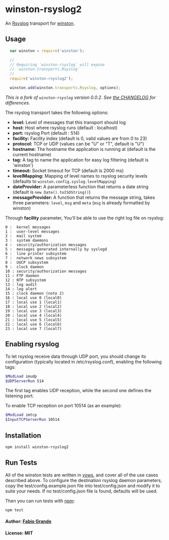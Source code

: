 # winston-rsyslog2

An [Rsyslog][0] transport for [winston][1].

## Usage
``` js
  var winston = require('winston');

  //
  // Requiring `winston-rsyslog` will expose 
  // `winston.transports.Rsyslog`
  //
  require('winston-rsyslog2');

  winston.add(winston.transports.Rsyslog, options);
```

*This is a fork of `winston-rsyslog` version 0.0.2. See [the CHANGELOG](./CHANGELOG.md) for differences.*

The rsyslog transport takes the following options:

* __level:__ Level of messages that this transport should log
* __host:__ Host where rsyslog runs (default : localhost)
* __port:__ rsyslog Port (default : 514)
* __facility:__ Facility index (default is 0, valid values are from 0 to 23)
* __protocol:__ TCP or UDP (values can be "U" or "T", default is "U")
* __hostname:__ The hostname the application is running at (default is the current hostname)
* __tag:__ A tag to name the application for easy log filtering (default is 'winston')
* __timeout:__ Socket timeout for TCP (default is 2000 ms)
* __levelMapping:__ Mapping of level names to rsyslog security levels (defaults to `winston.config.syslog.levelMapping`)
* __dateProvider:__ A parameterless function that returns a date string (default is `new Date().toISOString()`)
* __messageProvider:__ A function that returns the message string, takes three parameters: `level`, `msg` and `meta` (`msg` is already formatted by winston)

Through __facility__ parameter, You'll be able to use the right log file on rsyslog:

```
0 :  kernel messages
1 :  user-level messages
2 :  mail system
3 :  system daemons
4 :  security/authorization messages
5 :  messages generated internally by syslogd
6 :  line printer subsystem
7 :  network news subsystem
8 :  UUCP subsystem
9 :  clock daemon
10 : security/authorization messages
11 : FTP daemon
12 : NTP subsystem
13 : log audit
14 : log alert
15 : clock daemon (note 2)
16 : local use 0 (local0)
17 : local use 1 (local1)
18 : local use 2 (local2)
19 : local use 3 (local3)
20 : local use 4 (local4)
21 : local use 5 (local5)
22 : local use 6 (local6)
23 : local use 7 (local7)
```

## Enabling rsyslog
To let rsyslog receive data through UDP port, you should change its configuration (typically located in /etc/rsyslog.conf),
enabling the following tags:

``` bash
$ModLoad imudp
$UDPServerRun 514
```

The first tag enables UDP reception, while the second one defines the listening port.

To enable TCP reception on port 10514 (as an example):

``` bash
$ModLoad imtcp
$InputTCPServerRun 10514
```

## Installation

``` bash
npm install winston-rsyslog2
```

## Run Tests
All of the winston tests are written in [vows][3], and cover all of the use cases described above. 
To configure the destination rsyslog daemon parameters, copy the test/config.example.json file into test/config.json 
and modify it to suite your needs.
If no test/config.json file is found, defaults will be used.

Then you can run tests with [npm][4]:

``` bash
npm test
```

#### Author: [Fabio Grande](http://about.me/fgrande)
#### License: MIT

[0]: http://en.wikipedia.org/wiki/Rsyslog
[1]: https://github.com/flatiron/winston
[2]: https://github.com/indexzero/winston-loggly
[3]: http://vowsjs.org
[4]: http://npmjs.org
